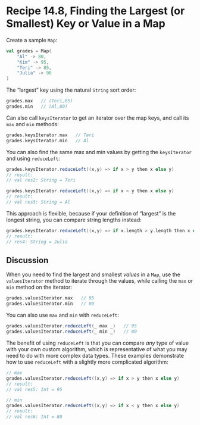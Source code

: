 # Recipe 14.8, Finding the Largest (or Smallest) Key or Value in a Map

Create a sample `Map`:

```scala
val grades = Map(
    "Al" -> 80,
    "Kim" -> 95, 
    "Teri" -> 85, 
    "Julia" -> 90
)
```

The “largest” key using the natural `String` sort order:

```scala
grades.max   // (Teri,85)
grades.min   // (Al,80)
```

Can also call `keysIterator` to get an iterator over the map keys, and call its `max` and `min` methods:

```scala
grades.keysIterator.max   // Teri
grades.keysIterator.min   // Al
```

You can also find the same max and min values by getting the `keysIterator` and using `reduceLeft`:

```scala
grades.keysIterator.reduceLeft((x,y) => if x > y then x else y)
// result:
// val res2: String = Teri

grades.keysIterator.reduceLeft((x,y) => if x < y then x else y)
// result:
// val res3: String = Al
```

This approach is flexible, because if your definition of “largest” is the longest string, you can compare string lengths instead:

```scala
grades.keysIterator.reduceLeft((x,y) => if x.length > y.length then x else y)
// result:
// res4: String = Julia
```


## Discussion

When you need to find the largest and smallest _values_ in a `Map`, use the `valuesIterator` method to iterate through the values, while calling the `max` or `min` method on the iterator:

```scala
grades.valuesIterator.max   // 95
grades.valuesIterator.min   // 80
```

You can also use `max` and `min` with `reduceLeft`:

```scala
grades.valuesIterator.reduceLeft(_ max _)   // 95
grades.valuesIterator.reduceLeft(_ min _)   // 80
```

The benefit of using `reduceLeft` is that you can compare _any_ type of value with your own custom algorithm, which is representative of what you may need to do with more complex data types. These examples demonstrate how to use `reduceLeft` with a slightly more complicated algorithm:

```scala
// max
grades.valuesIterator.reduceLeft((x,y) => if x > y then x else y)
// result:
// val res5: Int = 95

// min
grades.valuesIterator.reduceLeft((x,y) => if x < y then x else y)
// result:
// val res6: Int = 80
```




